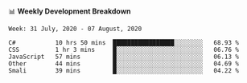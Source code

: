 📊 **Weekly Development Breakdown**
<!--START_SECTION:waka-->
```text
Week: 31 July, 2020 - 07 August, 2020

C#           10 hrs 50 mins  █████████████████░░░░░░░░   68.93 % 
CSS          1 hr 3 mins     █░░░░░░░░░░░░░░░░░░░░░░░░   06.76 % 
JavaScript   57 mins         █░░░░░░░░░░░░░░░░░░░░░░░░   06.13 % 
Other        44 mins         █░░░░░░░░░░░░░░░░░░░░░░░░   04.69 % 
Smali        39 mins         █░░░░░░░░░░░░░░░░░░░░░░░░   04.22 %
```
<!--END_SECTION:waka-->
